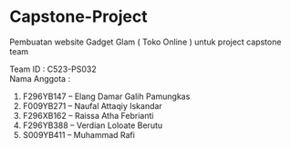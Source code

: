 # Capstone-Project
 Pembuatan website Gadget Glam ( Toko Online ) untuk project capstone team
 
Team ID : C523-PS032
<br> Nama Anggota :
1. F296YB147 – Elang Damar Galih Pamungkas
2. F009YB271 – Naufal Attaqiy Iskandar
3. F296XB162 – Raissa Atha Febrianti
4. F296YB388 – Verdian Loloate Berutu
5. S009YB411 – Muhammad Rafi